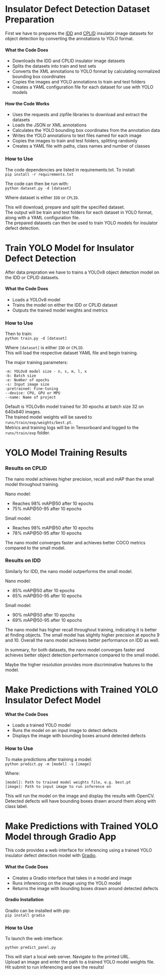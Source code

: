 # Insulator Defect Detection Dataset Preparation

First we have to prepares the [IDD](https://ieee-dataport.org/competitions/insulator-defect-detection) and [CPLID](https://github.com/InsulatorData/InsulatorDataSet) insulator image datasets for object detection by converting the annotations to YOLO format.

#### What the Code Does

- Downloads the IDD and CPLID insulator image datasets
- Splits the datasets into train and test sets
- Converts the XML annotations to YOLO format by calculating normalized bounding box coordinates
- Copies the images and YOLO annotations to train and test folders
- Creates a YAML configuration file for each dataset for use with YOLO models

#### How the Code Works
- Uses the requests and zipfile libraries to download and extract the datasets
- Loads the JSON or XML annotations
- Calculates the YOLO bounding box coordinates from the annotation data
- Writes the YOLO annotations to text files named for each image
- Copies the images to train and test folders, splitting randomly
- Creates a YAML file with paths, class names and number of classes

### How to Use

The code dependencies are listed in requirements.txt. To install:<br>
```pip install -r requirements.txt```

The code can then be run with:<br>
```python dataset.py -d [dataset]```

Where dataset is either `IDD` or `CPLID`.

This will download, prepare and split the specified dataset.<br>
The output will be train and test folders for each dataset in YOLO format, along with a YAML configuration file.<br>
The prepared datasets can then be used to train YOLO models for insulator defect detection.

# Train YOLO Model for Insulator Defect Detection

After data prepration we have to trains a YOLOv8 object detection model on the IDD or CPLID datasets.

#### What the Code Does
- Loads a YOLOv8 model
- Trains the model on either the IDD or CPLID dataset
- Outputs the trained model weights and metrics

### How to Use
Then to train:<br>
```python train.py -d [dataset]```

Where `[dataset]` is either `IDD` or `CPLID`.<br>
This will load the respective dataset YAML file and begin training.

The major training parameters:

    -m: YOLOv8 model size - n, s, m, l, x
    -b: Batch size
    -e: Number of epochs
    -s: Input image size
    -pretrained: Fine-tuning
    --device: CPU, GPU or MPU
    --name: Name of project

Default is YOLOv8n model trained for 30 epochs at batch size 32 on 640x640 images.<br>
The trained model weights will be saved to `runs/train/exp/weights/best.pt`.<br>
Metrics and training logs will be in Tensorboard and logged to the `runs/train/exp` folder.

# YOLO Model Training Results

### Results on CPLID
The nano model achieves higher precision, recall and mAP than the small model throughout training.

Nano model:
- Reaches 98% mAP@50 after 10 epochs
- 75% mAP@50-95 after 10 epochs

Small model:
- Reaches 98% mAP@50 after 10 epochs
- 78% mAP@50-95 after 10 epochs

The nano model converges faster and achieves better COCO metrics compared to the small model.

### Results on IDD
Similarly for IDD, the nano model outperforms the small model.

Nano model:
- 85% mAP@50 after 10 epochs
- 65% mAP@50-95 after 10 epochs

Small model:
- 90% mAP@50 after 10 epochs
- 69% mAP@50-95 after 10 epochs

The nano model has higher recall throughout training, indicating it is better at finding objects. The small model has slightly higher precision at epochs 9 and 10.
Overall the nano model achieves better performance on IDD as well.

In summary, for both datasets, the nano model converges faster and achieves better object detection performance compared to the small model. 

Maybe the higher resolution provides more discriminative features to the model.

# Make Predictions with Trained YOLO Insulator Defect Model
#### What the Code Does
- Loads a trained YOLO model
- Runs the model on an input image to detect defects
- Displays the image with bounding boxes around detected defects

### How to Use
To make predictions after training a model:<br>
`python predict.py -m [model] -s [image]`

Where:

    [model]: Path to trained model weights file, e.g. best.pt
    [image]: Path to input image to run inference on

This will run the model on the image and display the results with OpenCV.<br>
Detected defects will have bounding boxes drawn around them along with class label.

# Make Predictions with Trained YOLO Model through Gradio App
This code provides a web interface for inferencing using a trained YOLO insulator defect detection model with [Gradio](https://www.gradio.app/).

#### What the Code Does
- Creates a Gradio interface that takes in a model and image
- Runs inferencing on the image using the YOLO model
- Returns the image with bounding boxes drawn around detected defects

#### Gradio Installation
Gradio can be installed with pip:<br>
```pip install gradio```

### How to Use
To launch the web interface:

```python predict_panel.py```

This will start a local web server. Navigate to the printed URL.<br>
Upload an image and enter the path to a trained YOLO model weights file.<br>
Hit submit to run inferencing and see the results!


